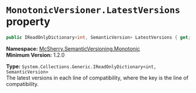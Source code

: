# `MonotonicVersioner.LatestVersions` property

```c#
public IReadOnlyDictionary<int, SemanticVersion> LatestVersions { get; }
```

**Namespace:** [McSherry.SemanticVersioning.Monotonic][1]  
**Minimum Version:** 1.2.0

**Type:** `System.Collections.Generic.IReadOnlyDictionary<int, SemanticVersion>`  
The latest versions in each line of compatibility, where the key is the line
of compatibility.

[1]: ../